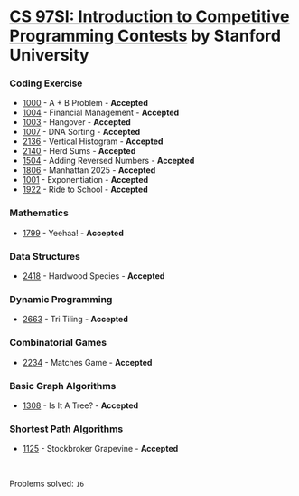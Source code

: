 # [CS 97SI: Introduction to Competitive Programming Contests](http://web.stanford.edu/class/cs97si/) by Stanford University

### Coding Exercise
- [1000](https://github.com/kantuni/CS-97SI/tree/master/Coding%20Exercise/1000) - A + B Problem - **Accepted**
- [1004](https://github.com/kantuni/CS-97SI/tree/master/Coding%20Exercise/1004) - Financial Management - **Accepted**
- [1003](https://github.com/kantuni/CS-97SI/tree/master/Coding%20Exercise/1003) - Hangover - **Accepted**
- [1007](https://github.com/kantuni/CS-97SI/tree/master/Coding%20Exercise/1007) - DNA Sorting - **Accepted**
- [2136](https://github.com/kantuni/CS-97SI/tree/master/Coding%20Exercise/2136) - Vertical Histogram - **Accepted**
- [2140](https://github.com/kantuni/CS-97SI/tree/master/Coding%20Exercise/2140) - Herd Sums - **Accepted**
- [1504](https://github.com/kantuni/CS-97SI/tree/master/Coding%20Exercise/1504) - Adding Reversed Numbers - **Accepted**
- [1806](https://github.com/kantuni/CS-97SI/tree/master/Coding%20Exercise/1806) - Manhattan 2025 - **Accepted**
- [1001](https://github.com/kantuni/CS-97SI/tree/master/Coding%20Exercise/1001) - Exponentiation - **Accepted**
- [1922](https://github.com/kantuni/CS-97SI/tree/master/Coding%20Exercise/1922) - Ride to School - **Accepted**

### Mathematics
- [1799](https://github.com/kantuni/CS-97SI/tree/master/1799) - Yeehaa! - **Accepted**

### Data Structures
- [2418](https://github.com/kantuni/CS-97SI/tree/master/2418) - Hardwood Species - **Accepted**

### Dynamic Programming
- [2663](https://github.com/kantuni/CS-97SI/tree/master/2663) - Tri Tiling - **Accepted**

### Combinatorial Games
- [2234](https://github.com/kantuni/CS-97SI/tree/master/2234) - Matches Game - **Accepted**

### Basic Graph Algorithms
- [1308](https://github.com/kantuni/CS-97SI/tree/master/1308) - Is It A Tree? - **Accepted**

### Shortest Path Algorithms
- [1125](https://github.com/kantuni/CS-97SI/tree/master/1125) - Stockbroker Grapevine - **Accepted**

<br>

Problems solved: `16`
